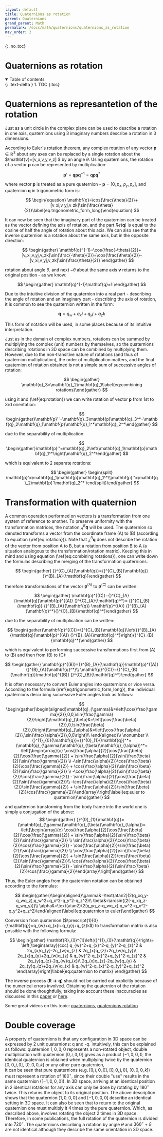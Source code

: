 ```yaml
---
layout: default
title: Quaternions as rotation
parent: Quaternions
grand_parent: Math
permalink: /docs/math/quaternions/quaternions_as_rotation
nav_order: 3
---
```


<!-- comment or image allows {: .no_toc} to work correctly  (don't ask me why) -->

{: .no_toc}

# Quaternions as rotation

<details open markdown="block">
  <summary>
    Table of contents
  </summary>
  {: .text-delta }
1. TOC
{:toc}
</details>

# Quaternions as represantetion of the rotation

Just as a unit circle in the complex plane can be used to describe a rotation in one axis, quaternions using 3 imaginary numbers describe a rotation in 3 dimensions.

According to [Euler's rotation theorem](https://en.wikipedia.org/wiki/Euler%27s_rotation_theorem), any complex rotation of any vector $\mathbf{p}\in \mathbb{R}^3$ about any axes can be replaced by a single rotation about the $\mathbf{v}=[v_x,v_y,v_z] $ by an angle $\theta$. Using quaternions, the rotation of a vector $\mathbf{p}$ can be represented by multiplication:

$$
\begin{equation}\mathbf{p}'=\mathbf{q}\mathbf{p}\mathbf{q}^{-1}=\mathbf{q}\mathbf{p}\mathbf{q}^*\label{eq:rotation}\end{equation}
$$

where vector $\mathbf{p}$ is treated as a pure quaternion - $\mathbf{p}= [0,p_x,p_y,p_z]$, and quaternion $\mathbf{q}$ in trigonometric form is:

$$
\begin{equation}    \mathbf{q}=\cos{\frac{\theta}{2}}+[v_xi,v_yj,v_zk]\sin{\frac{\theta}{2}}\label{eq:trigonometric_form_long}\end{equation}
$$

It can now be seen that the imaginary part of the quaternion can be treated as the vector defining the axis of rotation, and the part $Re(\mathbf{q})$ is equal to the cosine of half the angle of rotation about this axis. We can also see that the inverse quaternion is a rotation about the same axis, but in the opposite direction:

$$
\begin{gather}    \mathbf{q}^{-1}=\cos{\frac{-\theta}{2}}+[v_xi,v_yj,v_zk]\sin{\frac{-\theta}{2}}=\cos{\frac{\theta}{2}}-[v_xi,v_yj,v_zk]\sin{\frac{\theta}{2}}  \end{gather}
$$

rotation about angle $\theta$, and next $-\theta$ about the same axis $\mathbf{v}$ returns to the original position - as we know:

$$
\begin{gather}    \mathbf{q}^{-1}\mathbf{q}=1 \end{gather}
$$

Due to the intuitive division of the quaternion into a real part - describing the angle of rotation and an imaginary part - describing the axis of rotation, it is common to see the quaternion written in the form:

$$
\begin{equation}    \mathbf{q}=q_w+q_xi+q_yj+q_zk\end{equation}
$$

This form of notation will be used, in some places because of its intuitive interpretation.

Just as in the domain of complex numbers, rotations can be summed by multiplying the complex (unit) numbers by themselves, so the quaternions describing rotations in 3D space can be combined by multiplying them. However, due to the non-transitive nature of rotations (and thus of quaternion multiplication), the order of multiplication matters, and the final quaternion of rotation obtained is not a simple sum of successive angles of rotation:

$$
\begin{gather}    \mathbf{q}_3=\mathbf{q}_2\mathbf{q}_1\label{eq:combining rotations}\end{gather}
$$

using it and (\ref{eq:rotation}) we can write rotation of vector $\mathbf{p}$ from 1st to 3rd orientation:

$$
\begin{gather}\mathbf{p}''=\mathbf{q}_3\mathbf{p}\mathbf{q}_3^*=\mathbf{q}_2\mathbf{q}_1\mathbf{p}\mathbf{q}_1^*\mathbf{q}_2^*\end{gather}
$$

due to the separability of multiplication:

$$
\begin{gather}\mathbf{p}''=\mathbf{q}_2\left(\mathbf{q}_1\mathbf{p}\mathbf{q}_1^*\right)\mathbf{q}_2^*\end{gather}
$$

which is equivalent to 2 separate rotations:

$$
\begin{gather} \begin{split}      \mathbf{p}'=\mathbf{q}_1\mathbf{p}\mathbf{q}_1^*\\\mathbf{p}''=\mathbf{q}_2\mathbf{p}'\mathbf{q}_2^*      \end{split}\end{gather}
$$

# Transformation with quaternion

A common operation performed on vectors is a transformation from one system of reference to another. To preserve uniformity with the transformation matrices, the notation ${}^B_A\mathbf{q}$ will be used. The quaternion so denoted transforms a vector from the coordinate frame (A) to (B) (according to equation (\ref{eq:rotation})). Note that ${}^B_A\mathbf{q}$ does not describe the rotation of the vector from position A to B, but a rotation from position B to A (a situation analogous to the transformation/rotation matrix).
Keeping this in mind and using equation (\ref{eq:combining rotations}), one can write down the formulas describing the merging of the transformation quaternions:

$$
\begin{gather}   {}^{C}_{A}{\mathbf{q}}={}^{C}_{B}{\mathbf{q}}{}^{B}_{A}{\mathbf{q}}\end{gather}
$$

therefore transformations of the vector $\mathbf{p}^{(A)}$ to $\mathbf{p}^{(C)}$ can be written:

$$
\begin{gather}  \mathbf{p}^{(C)}={}^{C}_{A}{\mathbf{q}}\mathbf{p}^{(A)} {}^{C}_{A}{\mathbf{q}^*}= {}^{C}_{B}{\mathbf{q}} {}^{B}_{A}{\mathbf{q}} \mathbf{p}^{(A)} {}^{B}_{A}{\mathbf{q}^*}{}^{C}_{B}{\mathbf{q}^*}\end{gather}
$$

due to the separability of multiplication can be written:

$$
\begin{gather}\mathbf{p}^{(C)}={}^{C}_{B}{\mathbf{q}}\left({}^{B}_{A}{\mathbf{q}}\mathbf{p}^{(A)} {}^{B}_{A}{\mathbf{q}^*}\right){}^{C}_{B}{\mathbf{q}^*}\end{gather}
$$

which is equivalent to performing successive transformations first from (A) to (B) and then from (B) to (C):

$$
\begin{gather}        \mathbf{p}^{(B)}={}^{B}_{A}{\mathbf{q}}\mathbf{p}^{(A)} {}^{B}_{A}{\mathbf{q}^*}\\     \mathbf{p}^{(C)}={}^{C}_{B}{\mathbf{q}}\mathbf{p}^{(B)} {}^{C}_{B}{\mathbf{q}^*}\end{gather}
$$

It is often necessary to convert Euler angles into quaternions or vice versa. According to the formula (\ref{eq:trigonometric_form_long}), the individual quaternions describing successive Euler angles look as follows:

$$
\begin{gather}\begin{aligned}\mathbf{q}_{\gamma}&=\left[\cos{\frac{\gamma}{2}},0,0,\sin{\frac{\gamma}{2}}\right]\\\mathbf{q}_{\beta}&=\left[\cos{\frac{\beta}{2}},0,\sin{\frac{\beta}{2}},0\right]\\\mathbf{q}_{\alpha}&=\left[\cos{\frac{\alpha}{2}},\sin{\frac{\alpha}{2}},0,0\right]\\ \end{aligned}\\ \nonumber \\ {}^{1}_{0}{\mathbf{q}}={}^{0}_{1}{\mathbf{q}}^*= (\mathbf{q}_{\gamma}\mathbf{q}_{\beta}\mathbf{q}_{\alpha})^*= \left[\begin{array}{c}  \cos{\frac{\alpha}{2}}\cos{\frac{\beta}{2}}\cos{\frac{\gamma}{2}} + \sin{\frac{\alpha}{2}}\sin{\frac{\beta}{2}}\sin{\frac{\gamma}{2}} \\    -\sin{\frac{\alpha}{2}}\cos{\frac{\beta}{2}}\cos{\frac{\gamma}{2}} + \cos{\frac{\alpha}{2}}\sin{\frac{\beta}{2}}\sin{\frac{\gamma}{2}} \\      -\cos{\frac{\alpha}{2}}\sin{\frac{\beta}{2}}\cos{\frac{\gamma}{2}} - \sin{\frac{\alpha}{2}}\cos{\frac{\beta}{2}}\sin{\frac{\gamma}{2}}\\      -\cos{\frac{\alpha}{2}}\cos{\frac{\beta}{2}}\sin{\frac{\gamma}{2}} + \sin{\frac{\alpha}{2}}\sin{\frac{\beta}{2}}\cos{\frac{\gamma}{2}}\end{array}\right]\label{eq:euler to quaternion}\end{gather}
$$

and quaternion transforming from the body frame into the world one is simply a conjugation of the above:
$$
\begin{gather} {}^{0}_{1}{\mathbf{q}}= (\mathbf{q}_{\gamma}\mathbf{q}_{\beta}\mathbf{q}_{\alpha})= \left[\begin{array}{c}  \cos{\frac{\alpha}{2}}\cos{\frac{\beta}{2}}\cos{\frac{\gamma}{2}} + \sin{\frac{\alpha}{2}}\sin{\frac{\beta}{2}}\sin{\frac{\gamma}{2}} \\    \sin{\frac{\alpha}{2}}\cos{\frac{\beta}{2}}\cos{\frac{\gamma}{2}} - \cos{\frac{\alpha}{2}}\sin{\frac{\beta}{2}}\sin{\frac{\gamma}{2}} \\      \cos{\frac{\alpha}{2}}\sin{\frac{\beta}{2}}\cos{\frac{\gamma}{2}} + \sin{\frac{\alpha}{2}}\cos{\frac{\beta}{2}}\sin{\frac{\gamma}{2}}\\      \cos{\frac{\alpha}{2}}\cos{\frac{\beta}{2}}\sin{\frac{\gamma}{2}} - \sin{\frac{\alpha}{2}}\sin{\frac{\beta}{2}}\cos{\frac{\gamma}{2}}\end{array}\right]\end{gather}
$$

Thus, the Euler angles from the quaternion notation can be obtained according to the formulas:

$$
\begin{gather}\begin{aligned}\gamma&=\text{atan2}(2(q_xq_y-q_wq_z),q_w^2+q_x^2-q_y^2-q_z^2)\\ \beta&=\arcsin{(2(-q_xq_z-q_wq_y))}\\ \alpha&=\text{atan2}(2(q_yq_z-q_wq_x),q_w^2-q_x^2-q_y^2+q_z^2)\end{aligned}\label{eq:quaternion to euler}\end{gather}
$$

Conversion from quaternion ($\prescript{1}{0}{\mathbf{q}}=q_{w}+q_{x}i+q_{y}j+q_{z}k$) to transformation matrix is also possible with the following formula:

$$
\begin{gather}
\mathbf{R}_{0}^{1}\left({}^{1}_{0}{\mathbf{q}}\right)=
\left[\begin{array}{ccc}
    q_{w}^2+q_{x}^2-q_{y}^2-q_{z}^2 & 2q_{x}q_{y}-2q_{w}q_{z} & 2q_{x}q_{z}+2q_{w}q_{y}\\
    2q_{x}q_{y}+2q_{w}q_{z} & q_{w}^2-q_{x}^2+q_{y}^2-q_{z}^2 & 2q_{y}q_{z}-2q_{w}q_{x}\\
    2q_{x}q_{z}-2q_{w}q_{y} & 2q_{y}q_{z}+2q_{w}q_{x} & q_{w}^2-q_{x}^2-q_{y}^2+q_{z}^2
\end{array}\right]\label{eq:quaternion to matrix}
\end{gather}
$$

The inverse process ($\mathbf{R\rightarrow q}$) should not be carried out explicitly because of the numerical errors involved. Obtaining the quaternion of the rotation should be done thoughtfully, taking into account these inaccuracies as discussed in this [paper](https://upcommons.upc.edu/bitstream/handle/2117/124384/2068-Accurate-Computation-of-Quaternions-from-Rotation-Matrices.pdf) or [here](https://en.wikipedia.org/wiki/Rotation_matrix#Quaternion).

Some great videos on this topic: [quaternions](https://www.youtube.com/watch?v=d4EgbgTm0Bg), [quaternions rotation](https://www.youtube.com/watch?v=zjMuIxRvygQ)

# Double coverage

A property of quaternions is that any configuration in 3D space can be expressed by 2 unit quaternions: q and -q. Intuitively, this can be explained as follows:
quaternion $1,0,0,0$ represents a non-rotated object,
double multiplication with quaternion $[0,i,0,0]$ gives as a product $[-1,0,0,0$, the identical quaternion is obtained when multiplying twice by the quaternion $[0,0,j,0]$, $[0,0,0,k]$ or any other pure quaternion,  
 it can be seen that pure quaternions (e.g. $[0,i,0,0]$, $[0,0,j,0]$, $[0,0,0,k]$) must represent a rotation of $180^{\circ}$, since their double "use" results in the same quaternion ($[-1,0,0,0]$). In 3D space, arriving at an identical position in 2 identical rotations for any axis can only be done by rotating by $180^{\circ}$ twice. This returns the object to its original position.
The above description shows that the quaternion $[1,0,0,0]$ and $[-1,0,0,0]$ describe an identical setting in 3D space. It can also be seen that to return to the original quaternion one must multiply it 4 times by the pure quaternion. Which, as described above, involves rotating the object 2 times in 3D space. Therefore, in some publications, the full rotation of the quaternion is divided into $720^{\circ}$. The quaternions describing a rotation by angle $\theta$ and $360^{\circ}+\theta$ are not identical although they describe the same orientation in 3D space.
